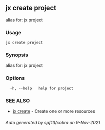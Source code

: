 ## jx create project

alias for: jx project

### Usage

```
jx create project
```

### Synopsis

alias for: jx project

### Options

```
  -h, --help   help for project
```

### SEE ALSO

* [jx create](jx_create.md)	 - Create one or more resources

###### Auto generated by spf13/cobra on 9-Nov-2021
